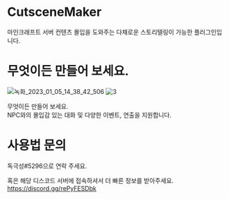

# CutsceneMaker
마인크래프트 서버 컨텐츠 몰입을 도와주는 다채로운 스토리텔링이 가능한 플러그인입니다.

# 무엇이든 만들어 보세요.
![녹화_2023_01_05_14_38_42_506](https://user-images.githubusercontent.com/114675706/210715804-004790dc-6a90-45aa-aed7-512ccb2ee9d4.gif)
![3](https://user-images.githubusercontent.com/114675706/210715842-63e02c59-2a7f-4919-8b21-01cd3c17261f.gif)

무엇이든 만들어 보세요.  
NPC와의 몰입감 있는 대화 및 다양한 이벤트, 연출을 지원합니다.

# 사용법 문의
독극성#5296으로 연락 주세요.

혹은 해당 디스코드 서버에 접속하셔서 더 빠른 정보를 받아주세요.  
https://discord.gg/rePyFESDbk
